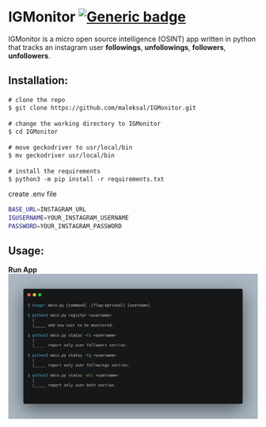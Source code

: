 # IGMonitor [![Generic badge](https://img.shields.io/badge/Python-3.8.5-<COLOR>.svg)](https://shields.io/)
IGMonitor is a micro open source intelligence (OSINT) app written in python that tracks an instagram user **followings**, **unfollowings**, **followers**, **unfollowers**.

## Installation:
```terminal
# clone the repo
$ git clone https://github.com/maleksal/IGMonitor.git

# change the working directory to IGMonitor
$ cd IGMonitor

# move geckodriver to usr/local/bin
$ mv geckodriver usr/local/bin

# install the requirements
$ python3 -m pip install -r requirements.txt
```
create .env file
```bash
BASE_URL=INSTAGRAM_URL
IGUSERNAME=YOUR_INSTAGRAM_USERNAME
PASSWORD=YOUR_INSTAGRAM_PASSWORD
```
## Usage:
**Run App**
![](https://github.com/maleksal/IGMonitor/blob/main/carbon(1).png)


